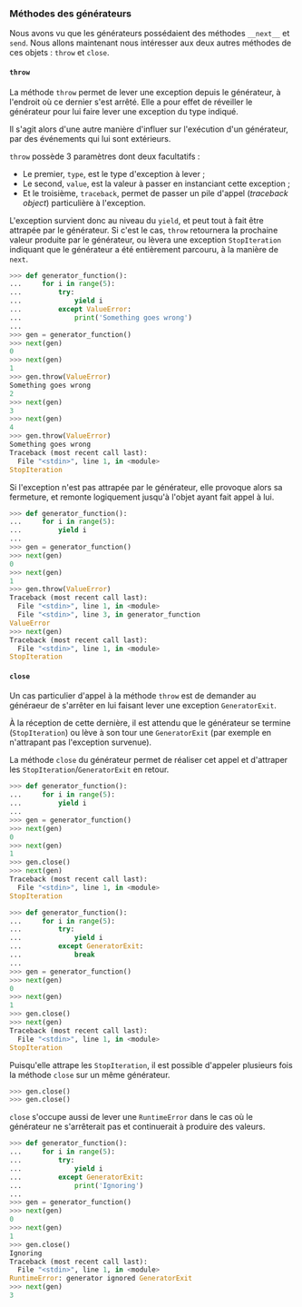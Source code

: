 ### Méthodes des générateurs

Nous avons vu que les générateurs possédaient des méthodes `__next__` et `send`.
Nous allons maintenant nous intéresser aux deux autres méthodes de ces objets : `throw` et `close`.

#### `throw`

La méthode `throw` permet de lever une exception depuis le générateur, à l'endroit où ce dernier s'est arrêté.
Elle a pour effet de réveiller le générateur pour lui faire lever une exception du type indiqué.

Il s'agit alors d'une autre manière d'influer sur l'exécution d'un générateur, par des événements qui lui sont extérieurs.

`throw` possède 3 paramètres dont deux facultatifs :

* Le premier, `type`, est le type d'exception à lever ;
* Le second, `value`, est la valeur à passer en instanciant cette exception ;
* Et le troisième, `traceback`, permet de passer un pile d'appel (*traceback object*) particulière à l'exception.

L'exception survient donc au niveau du `yield`, et peut tout à fait être attrapée par le générateur.
Si c'est le cas, `throw` retournera la prochaine valeur produite par le générateur, ou lèvera une exception `StopIteration` indiquant que le générateur a été entièrement parcouru, à la manière de `next`.

```python
>>> def generator_function():
...     for i in range(5):
...         try:
...             yield i
...         except ValueError:
...             print('Something goes wrong')
...
>>> gen = generator_function()
>>> next(gen)
0
>>> next(gen)
1
>>> gen.throw(ValueError)
Something goes wrong
2
>>> next(gen)
3
>>> next(gen)
4
>>> gen.throw(ValueError)
Something goes wrong
Traceback (most recent call last):
  File "<stdin>", line 1, in <module>
StopIteration
```

Si l'exception n'est pas attrapée par le générateur, elle provoque alors sa fermeture, et remonte logiquement jusqu'à l'objet ayant fait appel à lui.

```python
>>> def generator_function():
...     for i in range(5):
...         yield i
...
>>> gen = generator_function()
>>> next(gen)
0
>>> next(gen)
1
>>> gen.throw(ValueError)
Traceback (most recent call last):
  File "<stdin>", line 1, in <module>
  File "<stdin>", line 3, in generator_function
ValueError
>>> next(gen)
Traceback (most recent call last):
  File "<stdin>", line 1, in <module>
StopIteration      
```

#### `close`

Un cas particulier d'appel à la méthode `throw` est de demander au généraeur de s'arrêter en lui faisant lever une exception `GeneratorExit`.

À la réception de cette dernière, il est attendu que le générateur se termine (`StopIteration`) ou lève à son tour une `GeneratorExit` (par exemple en n'attrapant pas l'exception survenue).

La méthode `close` du générateur permet de réaliser cet appel et d'attraper les `StopIteration`/`GeneratorExit` en retour.

```python
>>> def generator_function():
...     for i in range(5):
...         yield i
...
>>> gen = generator_function()
>>> next(gen)
0
>>> next(gen)
1
>>> gen.close()
>>> next(gen)
Traceback (most recent call last):
  File "<stdin>", line 1, in <module>
StopIteration
```

```python
>>> def generator_function():
...     for i in range(5):
...         try:
...             yield i
...         except GeneratorExit:
...             break
...
>>> gen = generator_function()
>>> next(gen)
0
>>> next(gen)
1
>>> gen.close()
>>> next(gen)
Traceback (most recent call last):
  File "<stdin>", line 1, in <module>
StopIteration
```

Puisqu'elle attrape les `StopIteration`, il est possible d'appeler plusieurs fois la méthode `close` sur un même générateur.

```python
>>> gen.close()
>>> gen.close()
```

`close` s'occupe aussi de lever une `RuntimeError` dans le cas où le générateur ne s'arrêterait pas et continuerait à produire des valeurs.

```python
>>> def generator_function():
...     for i in range(5):
...         try:
...             yield i
...         except GeneratorExit:
...             print('Ignoring')
...
>>> gen = generator_function()
>>> next(gen)
0
>>> next(gen)
1
>>> gen.close()
Ignoring
Traceback (most recent call last):
  File "<stdin>", line 1, in <module>
RuntimeError: generator ignored GeneratorExit
>>> next(gen)
3
```

